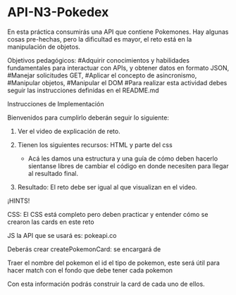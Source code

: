 # API-N3-Pokedex
En esta práctica consumirás una API que contiene Pokemones. Hay algunas cosas pre-hechas, pero la dificultad es mayor, el reto está en la manipulación de objetos.

Objetivos pedagógicos:
#Adquirir conocimientos y habilidades fundamentales para interactuar con APIs, y obtener datos en formato JSON,
#Manejar solicitudes GET,
#Aplicar el concepto de asincronismo,
#Manipular objetos,
#Manipular el DOM
#Para realizar esta actividad debes seguir las instrucciones definidas en el README.md

Instrucciones de Implementación

Bienvenidos para cumplirlo deberán seguir lo siguiente:

1. Ver el video de explicación de reto.

2. Tienen los siguientes recursos: HTML y parte del css 
   
   * Acá les damos una estructura y una guía de cómo deben hacerlo sientanse libres de cambiar el código en donde necesiten para llegar al resultado final.

3. Resultado: El reto debe ser igual al que visualizan en el video.

¡HINTS!

CSS: El CSS está completo pero deben practicar y entender cómo se crearon las cards en este reto

JS
la API que se usará es: pokeapi.co

Deberás crear createPokemonCard: se encargará de

Traer el nombre del pokemon
el id
el tipo de pokemon, este será útil para hacer match con el fondo que debe tener cada pokemon

Con esta información podrás construir la card de cada uno de ellos.
